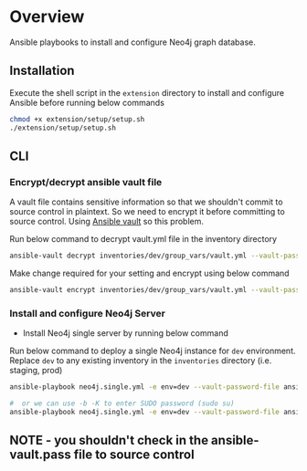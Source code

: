 # Overview

Ansible playbooks to install and configure Neo4j graph database.

## Installation

Execute the shell script in the `extension` directory to install
and configure Ansible before running below commands

```sh
chmod +x extension/setup/setup.sh
./extension/setup/setup.sh
```

## CLI

### Encrypt/decrypt ansible vault file

A vault file contains sensitive information so that we shouldn't commit to source control in plaintext.
So we need to encrypt it before committing to source control. Using [Ansible vault](https://docs.ansible.com/ansible/latest/user_guide/vault.html#decrypting-encrypted-files) so this problem.

Run below command to decrypt vault.yml file in the inventory directory

```sh
ansible-vault decrypt inventories/dev/group_vars/vault.yml --vault-password-file ansible-vault.pass
```

Make change required for your setting and encrypt using below command

```sh
ansible-vault encrypt inventories/dev/group_vars/vault.yml --vault-password-file ansible-vault.pass
```

### Install and configure Neo4j Server

* Install Neo4j single server by running below command

Run below command to deploy a single Neo4j instance for `dev` environment.
Replace `dev` to any existing inventory in the `inventories` directory (i.e. staging, prod)

```sh
ansible-playbook neo4j.single.yml -e env=dev --vault-password-file ansible-vault.pass

#  or we can use -b -K to enter SUDO password (sudo su)
ansible-playbook neo4j.single.yml -e env=dev --vault-password-file ansible-vault.pass -b -K
```

## NOTE - you shouldn't check in the ansible-vault.pass file to source control
